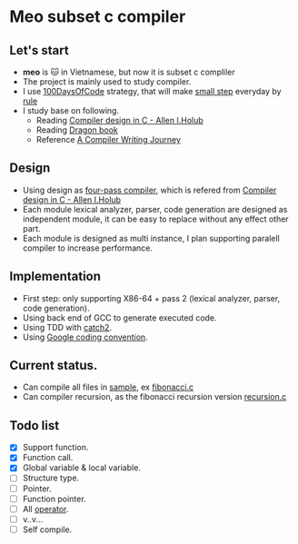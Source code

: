 # Meo subset c compiler

## Let's start
- **meo** is :cat: in Vietnamese, but now  it is subset c compliler
- The project is mainly used to study compiler.
- I use [100DaysOfCode](https://github.com/kallaway/100-days-of-code) strategy, that will make [small step](100days.md) everyday by [rule](https://github.com/kallaway/100-days-of-code/blob/master/rules.md)
- I study base on following.
  - Reading [Compiler design in C - Allen I.Holub](https://holub.com/goodies/compiler/compilerDesignInC.pdf)
  - Reading [Dragon book](https://www.amazon.com/Compilers-Principles-Techniques-Tools-2nd/dp/0321486811)
  - Reference [A Compiler Writing Journey](https://github.com/DoctorWkt/acwj)

## Design
- Using design as [four-pass compiler](system_struct.png), which is refered from [Compiler design in C - Allen I.Holub](https://holub.com/goodies/compiler/compilerDesignInC.pdf)
- Each module lexical analyzer, parser, code generation are designed as independent module, it can be easy to replace without any effect other part.
- Each module is designed as multi instance, I plan supporting paralell compiler to increase performance.

## Implementation
- First step: only supporting X86-64 + pass 2 (lexical analyzer, parser, code generation).
- Using back end of GCC to generate executed code.
- Using TDD with [catch2](https://github.com/catchorg/Catch2).
- Using [Google coding convention](https://google.github.io/styleguide/cppguide.html).

## Current status.
- Can compile all files in [sample](sample), ex [fibonacci.c](sample/fibonacci.c)
- Can compiler recursion, as the fibonacci recursion version [recursion.c](sample/recursion.c)

## Todo list
- [x] Support function.
- [x] Function call.
- [x] Global variable & local variable.
- [ ] Structure type.
- [ ] Pointer.
- [ ] Function pointer.
- [ ] All [operator](https://en.cppreference.com/w/c/language/operator_precedence).
- [ ] v..v...
- [ ] Self compile.
